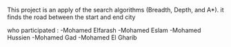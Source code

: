 This project is an apply of the search algorithms (Breadth, Depth, and A*).
it finds the road between the start and end city 

who participated :
    -Mohamed Elfarash
    -Mohamed Eslam
    -Mohamed Hussien
    -Mohamed Gad
    -Mohamed El Gharib

